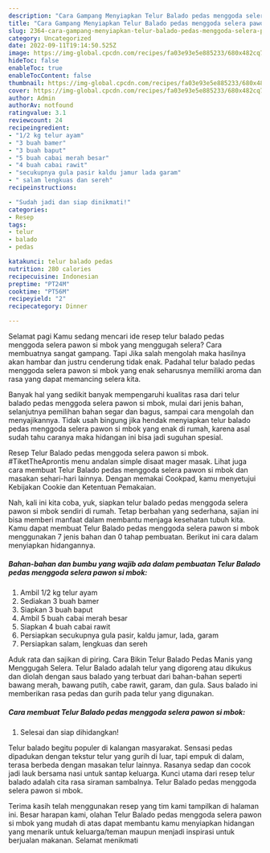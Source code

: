 ```yaml
---
description: "Cara Gampang Menyiapkan Telur Balado pedas menggoda selera pawon si mbok yang Bikin Ngiler, Buat Buka Puasa Lezat"
title: "Cara Gampang Menyiapkan Telur Balado pedas menggoda selera pawon si mbok yang Bikin Ngiler, Buat Buka Puasa Lezat"
slug: 2364-cara-gampang-menyiapkan-telur-balado-pedas-menggoda-selera-pawon-si-mbok-yang-bikin-ngiler-buat-buka-puasa-lezat
category: Uncategorized
date: 2022-09-11T19:14:50.525Z
image: https://img-global.cpcdn.com/recipes/fa03e93e5e885233/680x482cq70/telur-balado-pedas-menggoda-selera-pawon-si-mbok-foto-resep-utama.jpg
hideToc: false
enableToc: true
enableTocContent: false
thumbnail: https://img-global.cpcdn.com/recipes/fa03e93e5e885233/680x482cq70/telur-balado-pedas-menggoda-selera-pawon-si-mbok-foto-resep-utama.jpg
cover: https://img-global.cpcdn.com/recipes/fa03e93e5e885233/680x482cq70/telur-balado-pedas-menggoda-selera-pawon-si-mbok-foto-resep-utama.jpg
author: Admin
authorAv: notfound
ratingvalue: 3.1
reviewcount: 24
recipeingredient:
- "1/2 kg telur ayam"
- "3 buah bamer"
- "3 buah baput"
- "5 buah cabai merah besar"
- "4 buah cabai rawit"
- "secukupnya gula pasir kaldu jamur lada garam"
- " salam lengkuas dan sereh"
recipeinstructions:

- "Sudah jadi dan siap dinikmati!"
categories:
- Resep
tags:
- telur
- balado
- pedas

katakunci: telur balado pedas 
nutrition: 280 calories
recipecuisine: Indonesian
preptime: "PT24M"
cooktime: "PT56M"
recipeyield: "2"
recipecategory: Dinner

---
```



Selamat pagi Kamu sedang mencari ide resep telur balado pedas menggoda selera pawon si mbok yang menggugah selera? Cara membuatnya sangat gampang. Tapi Jika salah mengolah maka hasilnya akan hambar dan justru cenderung tidak enak. Padahal telur balado pedas menggoda selera pawon si mbok yang enak seharusnya memiliki aroma dan rasa yang dapat memancing selera kita.


Banyak hal yang sedikit banyak mempengaruhi kualitas rasa dari telur balado pedas menggoda selera pawon si mbok, mulai dari jenis bahan, selanjutnya pemilihan bahan segar dan bagus, sampai cara mengolah dan menyajikannya. Tidak usah bingung jika hendak menyiapkan telur balado pedas menggoda selera pawon si mbok yang enak di rumah, karena asal sudah tahu caranya maka hidangan ini bisa jadi suguhan spesial.

Resep Telur Balado pedas menggoda selera pawon si mbok. #TiketTheAprontis menu andalan simple disaat mager masak. Lihat juga cara membuat Telur Balado pedas menggoda selera pawon si mbok dan masakan sehari-hari lainnya. Dengan memakai Cookpad, kamu menyetujui Kebijakan Cookie dan Ketentuan Pemakaian.


Nah, kali ini kita coba, yuk, siapkan telur balado pedas menggoda selera pawon si mbok sendiri di rumah. Tetap berbahan yang sederhana, sajian ini bisa memberi manfaat dalam membantu menjaga kesehatan tubuh kita. Kamu dapat membuat Telur Balado pedas menggoda selera pawon si mbok menggunakan 7 jenis bahan dan 0 tahap pembuatan. Berikut ini cara dalam menyiapkan hidangannya.

<!--inarticleads1-->

##### Bahan-bahan dan bumbu yang wajib ada dalam pembuatan Telur Balado pedas menggoda selera pawon si mbok:

1. Ambil 1/2 kg telur ayam
1. Sediakan 3 buah bamer
1. Siapkan 3 buah baput
1. Ambil 5 buah cabai merah besar
1. Siapkan 4 buah cabai rawit
1. Persiapkan secukupnya gula pasir, kaldu jamur, lada, garam
1. Persiapkan  salam, lengkuas dan sereh


Aduk rata dan sajikan di piring. Cara Bikin Telur Balado Pedas Manis yang Menggugah Selera. Telur Balado adalah telur yang digoreng atau dikukus dan diolah dengan saus balado yang terbuat dari bahan-bahan seperti bawang merah, bawang putih, cabe rawit, garam, dan gula. Saus balado ini memberikan rasa pedas dan gurih pada telur yang digunakan. 

<!--inarticleads2-->

##### Cara membuat Telur Balado pedas menggoda selera pawon si mbok:


1. Selesai dan siap dihidangkan!

Telur balado begitu populer di kalangan masyarakat. Sensasi pedas dipadukan dengan tekstur telur yang gurih di luar, tapi empuk di dalam, terasa berbeda dengan masakan telur lainnya. Rasanya sedap dan cocok jadi lauk bersama nasi untuk santap keluarga. Kunci utama dari resep telur balado adalah cita rasa siraman sambalnya. Telur Balado pedas menggoda selera pawon si mbok. 

Terima kasih telah menggunakan resep yang tim kami tampilkan di halaman ini. Besar harapan kami, olahan Telur Balado pedas menggoda selera pawon si mbok yang mudah di atas dapat membantu kamu menyiapkan hidangan yang menarik untuk keluarga/teman maupun menjadi inspirasi untuk berjualan makanan. Selamat menikmati
